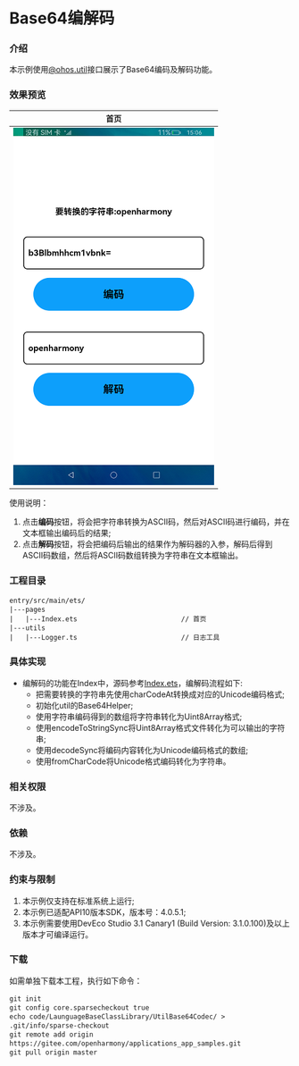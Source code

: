 # Base64编解码

### 介绍
本示例使用[@ohos.util](https://gitee.com/openharmony/docs/blob/master/zh-cn/application-dev/reference/apis/js-apis-util.md)接口展示了Base64编码及解码功能。

### 效果预览
|首页|
|--------|
|![](screenshots/device/main.png)|

使用说明：
1. 点击**编码**按钮，将会把字符串转换为ASCII码，然后对ASCII码进行编码，并在文本框输出编码后的结果;
2. 点击**解码**按钮，将会把编码后输出的结果作为解码器的入参，解码后得到ASCII码数组，然后将ASCII码数组转换为字符串在文本框输出。

### 工程目录
```
entry/src/main/ets/
|---pages
|   |---Index.ets                          // 首页
|---utils                                  
|   |---Logger.ts                          // 日志工具
```

### 具体实现
+ 编解码的功能在Index中，源码参考[Index.ets](entry/src/main/ets/pages/Index.ets)，编解码流程如下:
    + 把需要转换的字符串先使用charCodeAt转换成对应的Unicode编码格式;
    + 初始化util的Base64Helper;
    + 使用字符串编码得到的数组将字符串转化为Uint8Array格式;
    + 使用encodeToStringSync将Uint8Array格式文件转化为可以输出的字符串;
    + 使用decodeSync将编码内容转化为Unicode编码格式的数组;
    + 使用fromCharCode将Unicode格式编码转化为字符串。

### 相关权限

不涉及。

### 依赖

不涉及。

### 约束与限制

1. 本示例仅支持在标准系统上运行;
2. 本示例已适配API10版本SDK，版本号：4.0.5.1;
3. 本示例需要使用DevEco Studio 3.1 Canary1 (Build Version: 3.1.0.100)及以上版本才可编译运行。

### 下载
如需单独下载本工程，执行如下命令：

```
git init
git config core.sparsecheckout true
echo code/LaunguageBaseClassLibrary/UtilBase64Codec/ > .git/info/sparse-checkout
git remote add origin https://gitee.com/openharmony/applications_app_samples.git
git pull origin master
```